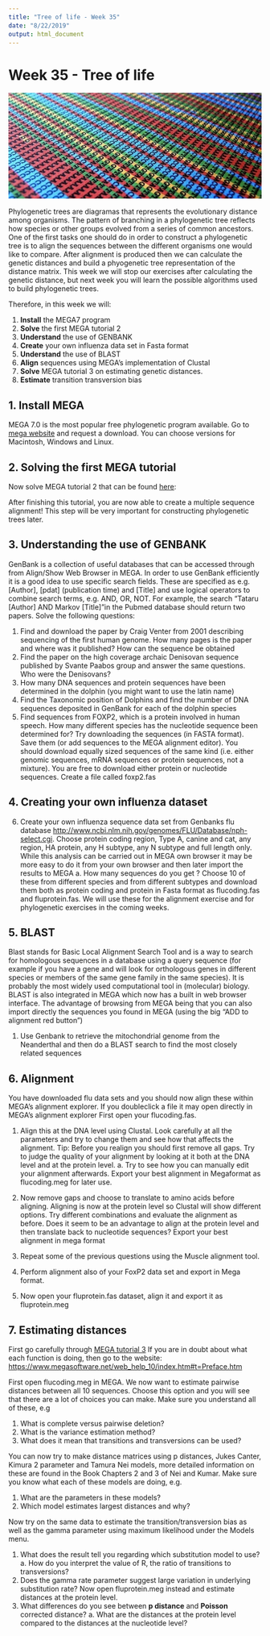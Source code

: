 ```yaml
---
title: "Tree of life - Week 35"
date: "8/22/2019"
output: html_document
---
```



# Week 35 - Tree of life

![Representation of a nucleotide alignment](header-image-copy18.jpg)


Phylogenetic trees are diagramas that represents the evolutionary distance among organisms. The pattern of branching in a phylogenetic tree reflects how species or other groups evolved from a series of common ancestors. 
One of the first tasks one should do in order to construct a phylogenetic tree is to align the sequences between the different organisms one would like to compare. After alignment is produced then we can calculate the genetic distances and build a phyogenetic tree representation of the distance matrix. This week we will stop our exercises after calculating the genetic distance, but next week you will learn the possible algorithms used to build phylogenetic trees.

Therefore, in this week we will:

1. **Install** the MEGA7 program
2. **Solve** the first MEGA tutorial 2
3. **Understand** the use of GENBANK
4. **Create** your own influenza data set in Fasta format
5. **Understand** the use of BLAST 
6. **Align** sequences using MEGA’s implementation of Clustal
7. **Solve** MEGA tutorial 3 on estimating genetic distances.
8. **Estimate** transition transversion bias

## 1. Install MEGA
MEGA 7.0 is the most popular free phylogenetic program available. Go to [mega website](www.megasoftware.net) and request a download. You can choose versions for Macintosh, Windows and Linux.

## 2. Solving the first MEGA tutorial 
Now solve MEGA tutorial 2 that can be found [here](https://www.dropbox.com/s/w8bbp2i44b6d6mp/MEGA_Tutorial_2.pdf?dl=0):

After finishing this tutorial, you are now able to create a multiple sequence alignment! This step will be very important for constructing phylogenetic trees later.

## 3. Understanding the use of GENBANK
GenBank is a collection of useful databases that can be accessed through from Align/Show Web Browser  in MEGA. In order to use GenBank efficiently it is a good idea to use specific search fields. These are specified as e.g. [Author], [pdat] (publication time) and [Title] and use logical operators to combine search terms, e.g. AND, OR, NOT. For example, the search “Tataru [Author] AND Markov [Title]”in the Pubmed database should return two papers.
Solve the following questions:


1.	Find and download the paper by Craig Venter from 2001 describing sequencing of the first human genome. How many pages is the paper and where was it published? How can the sequence be obtained
2.	Find the paper on the high coverage archaic Denisovan sequence published by Svante Paabos group and answer the same questions. Who were the Denisovans?
3.	How many DNA sequences and protein sequences have been determined in the dolphin (you might want to use the latin name) 
4.	Find the Taxonomic position of Dolphins and find the number of DNA sequences deposited in GenBank for each of the dolphin species
5.	Find sequences from FOXP2, which is a protein involved in human speech. How many different species has the nucleotide sequence  been determined for? Try downloading the sequences (in FASTA format). Save them (or add sequences to the MEGA alignment editor). You should download equally sized sequences of the same kind (i.e. either genomic sequences, mRNA sequences or protein sequences, not a mixture). You are free to download either protein or nucleotide sequences. Create a file called foxp2.fas

## 4. Creating your own influenza dataset 

6.	Create your own influenza sequence data set from Genbanks flu database http://www.ncbi.nlm.nih.gov/genomes/FLU/Database/nph-select.cgi. Choose protein coding region, Type A, canine and cat, any region, HA protein, any H subtype, any N subtype and full length only. While this analysis can be carried out in MEGA own browser it may be more easy to do it from your own browser and then later import the results to MEGA
a.	How many sequences do you get ? Choose 10 of these from different species and from different subtypes and download them both as protein coding and protein in Fasta format as flucoding.fas and fluprotein.fas. We will use these for the alignment exercise and for phylogenetic exercises in the coming weeks.


## 5. BLAST 
Blast stands for Basic Local Alignment Search Tool and is a way to search for homologous sequences in a database using a query sequence (for example if you have a gene and will look for orthologous genes in different species or members of the same gene family in the same species). It is probably the most widely used computational tool in (molecular) biology.
BLAST is also integrated in MEGA which now has a built in web browser interface. The advantage of browsing from MEGA being that you can also import directly the sequences you found in MEGA (using the big “ADD to alignment red button”)
  1. Use Genbank to retrieve the mitochondrial genome from the Neanderthal and then do a BLAST search to find the most closely related sequences

## 6. Alignment
You have downloaded  flu data sets and you should now align these within MEGA’s alignment explorer. If you doubleclick a file it may open directly in MEGA’s alignment explorer
First open your flucoding.fas.

  1.	Align this at the DNA level using Clustal. Look carefully at all the parameters and try to change them and see how that affects the alignment. Tip: Before you realign you should first remove all gaps. Try to judge the quality of your alignment by looking at it both at the DNA level and at the protein level. 
    a.	Try to see how you can manually edit your alignment afterwards. Export your best alignment in Megaformat as flucoding.meg for later use.

  2.	Now remove gaps and choose to translate to amino acids before aligning. Aligning is now at the protein level so Clustal will show different options. Try different combinations and evaluate the alignment as before. Does it seem to be an advantage to align at the protein level and then translate back to nucleotide sequences? Export your best alignment in mega format
  3.	Repeat some of the previous questions using the Muscle alignment tool.
  4.	Perform alignment also of your FoxP2 data set and export in Mega format.
  5.	Now open your fluprotein.fas dataset, align it and export it as fluprotein.meg

## 7. Estimating distances
First go carefully through [MEGA tutorial 3](https://www.megasoftware.net/webhelp/walk_through_mega/estimating_evolutionary_distances_from_nucleotide_sequences.htm)
If you are in doubt about what each function is doing, then go to the website:
https://www.megasoftware.net/web_help_10/index.htm#t=Preface.htm


First open flucoding.meg in MEGA. We now want to estimate pairwise distances between all 10 sequences. Choose this option and you will see that there are a lot of choices you can make. Make sure you understand all of these, e.g

  1.	What is complete versus pairwise deletion?
  2.	What is the variance estimation method?
  3.	What does it mean that transitions and transversions can be used?

You can now try to make distance matrices using p distances, Jukes Canter, Kimura 2 parameter and Tamura Nei models, more detailed information on these are found in the Book Chapters 2 and 3 of Nei and Kumar. Make sure you know what each of these models are doing, e.g.

  1.	What are the parameters in these models?
  2.	Which model estimates largest distances and why?

Now try on the same data to estimate the transition/transversion bias as well as the gamma parameter using maximum likelihood under the Models menu. 

  1.	What does the result tell you regarding which substitution model to use?
      a. How do you interpret the value of R, the ratio of transitions to transversions?
  2.	Does the gamma rate parameter suggest large variation in underlying substitution rate?
Now open fluprotein.meg instead and estimate distances at the protein level.
  1.	What differences do you see between **p distance** and **Poisson** corrected distance?
      a. What are the distances at the protein level compared to the distances at the nucleotide level?


